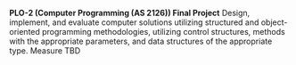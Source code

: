 
**PLO-2 (Computer Programming (AS 2126)) Final Project**
Design, implement, and evaluate computer solutions utilizing structured and object-oriented programming methodologies, utilizing control structures, methods with the appropriate parameters, and data structures of the appropriate type.
Measure TBD
